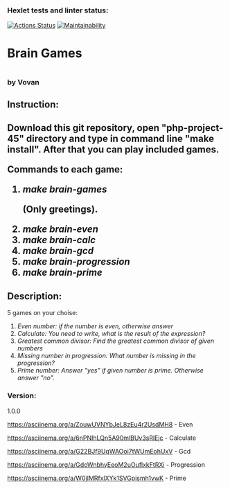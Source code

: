 ### Hexlet tests and linter status:
[![Actions Status](https://github.com/vladimr-xz/php-project-45/actions/workflows/hexlet-check.yml/badge.svg)](https://github.com/vladimr-xz/php-project-45/actions)
[![Maintainability](https://api.codeclimate.com/v1/badges/202d3101c6c9f93522f9/maintainability)](https://codeclimate.com/github/vladimr-xz/php-project-45/maintainability)

<h1>Brain Games<h1>
<h3>by Vovan<h3>

<h2>Instruction:<h2>
<p>Download this git repository, open "php-project-45" directory and type in command line "make install". After that you can play included games.</p>

<p>Commands to each game:</p>
<ol>
<li><em>make brain-games</em></li> <p>(Only greetings).</p>
<li><em>make brain-even</em></li>
<li><em>make brain-calc</em></li>
<li><em>make brain-gcd</em></li>
<li><em>make brain-progression</em></li>
<li><em>make brain-prime</em></li>
</ol>


<h2>Description:</h2>

<p>5 games on your choise:</p>
<ol>
<li><em>Even number: if the number is even, otherwise answer</em></li>
<li><em>Calculate: You need to write, what is the result of the expression?</em></li>
<li><em>Greatest common divisor: Find the greatest common divisor of given numbers</em></li>
<li><em>Missing number in progression: What number is missing in the progression?</em></li>
<li><em>Prime number: Answer "yes" if given number is prime. Otherwise answer "no".</em></li>
</ol>
<h3>Version:</h3>
<p>1.0.0</p>



https://asciinema.org/a/ZouwUVNYbJeL8zEu4r2UsdMH8 - Even

https://asciinema.org/a/6nPNIhLQn5A90mlBUv3sRlEjc - Calculate

https://asciinema.org/a/G22BJf9UqWAOoi7tWUmEohUxV - Gcd

https://asciinema.org/a/GdoWnbhyEeoM2uOuflxkFtRXi - Progression

 https://asciinema.org/a/W0jIMRfxlXYk1SVGpismh1vwK - Prime
